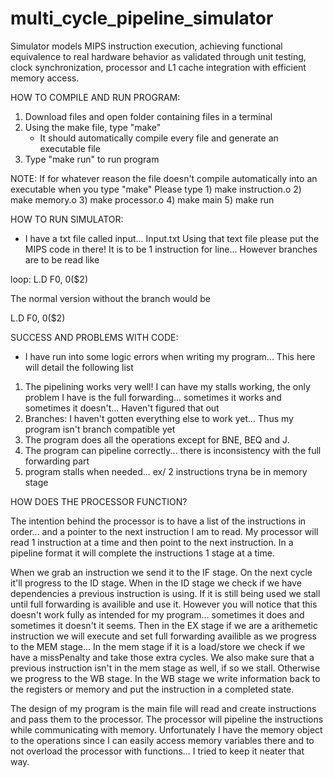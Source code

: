 # multi_cycle_pipeline_simulator
Simulator models MIPS instruction execution, achieving functional equivalence to real hardware behavior as validated through unit testing, clock synchronization, processor and L1 cache integration with efficient memory access.

HOW TO COMPILE AND RUN PROGRAM:
1) Download files and open folder containing files in a terminal
2) Using the make file, type "make"
   - It should automatically compile every file and generate an executable file
3) Type "make run" to run program

NOTE: If for whatever reason the file doesn't compile automatically into an executable when you type "make"
      Please type
      1) make instruction.o
      2) make memory.o
      3) make processor.o
      4) make main
      5) make run


HOW TO RUN SIMULATOR:
- I have a txt file called input... Input.txt
  Using that text file please put the MIPS code in there! It is to be 1 instruction for line... However branches are to be read like

loop: L.D F0, 0($2)

The normal version without the branch would be

L.D F0, 0($2)


SUCCESS AND PROBLEMS WITH CODE:
  - I have run into some logic errors when writing my program... This here will detail the following list
  1) The pipelining works very well! I can have my stalls working, the only problem I have is the full forwarding... sometimes it works and sometimes it doesn't... Haven't figured that out
  2) Branches: I haven't gotten everything else to work yet... Thus my program isn't branch compatible yet
  3) The program does all the operations except for BNE, BEQ and J.
  4) The program can pipeline correctly... there is inconsistency with the full forwarding part
  5) program stalls when needed... ex/ 2 instructions tryna be in memory stage

HOW DOES THE PROCESSOR FUNCTION?

The intention behind the processor is to have a list of the instructions in order... and a pointer to the next instruction I am to read.
My processor will read 1 instruction at a time and then point to the next instruction. In a pipeline format it will complete the instructions
1 stage at a time.

When we grab an instruction we send it to the IF stage. On the next cycle it'll progress to the ID stage. When in the ID stage we check if we
have dependencies a previous instruction is using. If it is still being used we stall until full forwarding is availible and use it. However you will notice that this doesn't work fully as intended for my program... sometimes it does and sometimes it doesn't it seems.
Then in the EX stage if we are a arithemetic instruction we will execute and set full forwarding availible as we progress to the MEM stage...
In the mem stage if it is a load/store we check if we have a missPenalty and take those extra cycles. We also make sure that a previous
instruction isn't in the mem stage as well, if so we stall. Otherwise we progress to the WB stage.
In the WB stage we write information back to the registers or memory and put the instruction in a completed state.

The design of my program is the main file will read and create instructions and pass them to the processor. The processor will pipeline the
instructions while communicating with memory. Unfortunately I have the memory object to the operations since I can easily access memory
variables there and to not overload the processor with functions... I tried to keep it neater that way.
